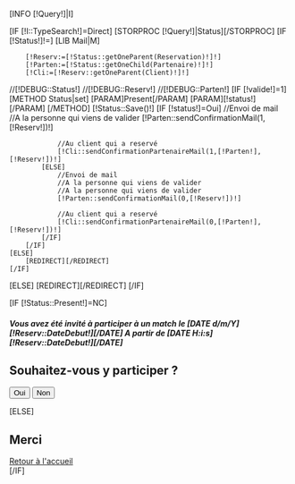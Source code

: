 

[INFO [!Query!]|I]

[IF [!I::TypeSearch!]=Direct]
    [STORPROC [!Query!]|Status][/STORPROC]
    [IF [!Status!]!=]
        [LIB Mail|M]

        [!Reserv:=[!Status::getOneParent(Reservation)!]!]
        [!Parten:=[!Status::getOneChild(Partenaire)!]!]
        [!Cli:=[!Reserv::getOneParent(Client)!]!]
//[!DEBUG::Status!]
//[!DEBUG::Reserv!]
//[!DEBUG::Parten!]
        [IF [!valide!]=1]
            [METHOD Status|set]
                [PARAM]Present[/PARAM]
                [PARAM][!status!][/PARAM]
            [/METHOD]
            [!Status::Save()!]
            [IF [!status!]=Oui]
                //Envoi de mail
                //A la personne qui viens de valider
                [!Parten::sendConfirmationMail(1,[!Reserv!])!]

                //Au client qui a reservé
                [!Cli::sendConfirmationPartenaireMail(1,[!Parten!],[!Reserv!])!]
            [ELSE]
                //Envoi de mail
                //A la personne qui viens de valider
                //A la personne qui viens de valider
                [!Parten::sendConfirmationMail(0,[!Reserv!])!]

                //Au client qui a reservé
                [!Cli::sendConfirmationPartenaireMail(0,[!Parten!],[!Reserv!])!]
            [/IF]
        [/IF]
    [ELSE]
        [REDIRECT][/REDIRECT]
    [/IF]
[ELSE]
    [REDIRECT][/REDIRECT]
[/IF]

[IF [!Status::Present!]=NC]
<form action="" method="POST">
    <div class="row">
        <div class="col-md-12">
            <h5>Vous avez été invité à participer à un match le [DATE d/m/Y][!Reserv::DateDebut!][/DATE] A partir  de [DATE H:i:s][!Reserv::DateDebut!][/DATE]</h5>
            <h2>Souhaitez-vous y participer ?</h2>
            <input type="hidden" id="valide" name="valide" value="1">
            <input type="submit" id="confirme" name="status" value="Oui">
            <input type="submit" id="infirme" name="status" value="Non">
        </div>
    </div>
</form>
[ELSE]
<div class="row">
    <div class="col-md-12">
        <h2>Merci</h2>
        <a href="/" alt="retour à l'accueil" title="Retour à l'accueil">Retour à l'accueil</a>
    </div>
</div>
[/IF]
